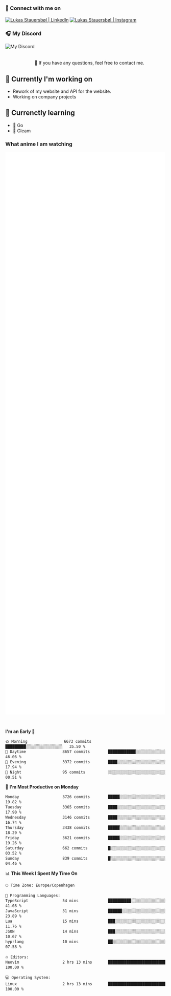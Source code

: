 ### 🔗 Connect with me on
<a href="https://www.instagram.com/lukas_stauersbol" target="_blank"><img align="center" src="https://raw.githubusercontent.com/stauersbol/stauersbol/main/images/instagram.svg" alt="Lukas Stauersbøl | LinkedIn" width="30px"/></a>
<a href="https://www.linkedin.com/in/lukas-stauersbol/" target="_blank"><img align="center" src="https://raw.githubusercontent.com/stauersbol/stauersbol/main/images/linkedin.svg" alt="Lukas Stauersbøl | Instagram" width="30px"/></a>

<p align="center">
 <h3>🎧 My Discord</h3>
 <img align="left" height="55px" src="https://discord.c99.nl/widget/theme-2/147806323323568128.png" alt="My Discord" />
</p>

<br/>
<br/>
<br/>
💬 If you have any questions, feel free to contact me.

## 🔭 Currently I'm working on
- Rework of my website and API for the website.
- Working on company projects
 
## 🌱 Currenctly learning
- 💙 Go
- 💜 Gleam

### What anime I am watching
<a href="https://anilist.co/user/slashiy/" align="center"><img align="center" width="500px" src="metrics.plugin.personal.anilist.svg" /></a>

<br/>

<!--START_SECTION:waka-->
**I'm an Early 🐤** 

```text
🌞 Morning                6673 commits        █████████░░░░░░░░░░░░░░░░   35.50 % 
🌆 Daytime                8657 commits        ████████████░░░░░░░░░░░░░   46.06 % 
🌃 Evening                3372 commits        ████░░░░░░░░░░░░░░░░░░░░░   17.94 % 
🌙 Night                  95 commits          ░░░░░░░░░░░░░░░░░░░░░░░░░   00.51 % 
```
📅 **I'm Most Productive on Monday** 

```text
Monday                   3726 commits        █████░░░░░░░░░░░░░░░░░░░░   19.82 % 
Tuesday                  3365 commits        ████░░░░░░░░░░░░░░░░░░░░░   17.90 % 
Wednesday                3146 commits        ████░░░░░░░░░░░░░░░░░░░░░   16.74 % 
Thursday                 3438 commits        █████░░░░░░░░░░░░░░░░░░░░   18.29 % 
Friday                   3621 commits        █████░░░░░░░░░░░░░░░░░░░░   19.26 % 
Saturday                 662 commits         █░░░░░░░░░░░░░░░░░░░░░░░░   03.52 % 
Sunday                   839 commits         █░░░░░░░░░░░░░░░░░░░░░░░░   04.46 % 
```


📊 **This Week I Spent My Time On** 

```text
🕑︎ Time Zone: Europe/Copenhagen

💬 Programming Languages: 
TypeScript               54 mins             ██████████░░░░░░░░░░░░░░░   41.08 % 
JavaScript               31 mins             ██████░░░░░░░░░░░░░░░░░░░   23.89 % 
Lua                      15 mins             ███░░░░░░░░░░░░░░░░░░░░░░   11.76 % 
JSON                     14 mins             ███░░░░░░░░░░░░░░░░░░░░░░   10.67 % 
hyprlang                 10 mins             ██░░░░░░░░░░░░░░░░░░░░░░░   07.58 % 

🔥 Editors: 
Neovim                   2 hrs 13 mins       █████████████████████████   100.00 % 

💻 Operating System: 
Linux                    2 hrs 13 mins       █████████████████████████   100.00 % 
```


<!--END_SECTION:waka-->
